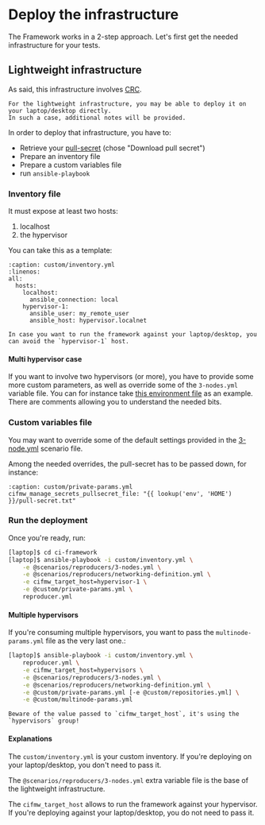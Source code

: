 # Deploy the infrastructure

The Framework works in a 2-step approach. Let's first get the needed infrastructure for your tests.

## Lightweight infrastructure

As said, this infrastructure involves [CRC](https://crc.dev/crc/getting_started/getting_started/introducing/).

~~~{tip}
For the lightweight infrastructure, you may be able to deploy it on your laptop/desktop directly.
In such a case, additional notes will be provided.
~~~

In order to deploy that infrastructure, you have to:

- Retrieve your [pull-secret](https://console.redhat.com/openshift/create/local) (chose "Download pull secret")
- Prepare an inventory file
- Prepare a custom variables file
- run `ansible-playbook`

### Inventory file

It must expose at least two hosts:

1. localhost
2. the hypervisor

You can take this as a template:

~~~{code-block} YAML
:caption: custom/inventory.yml
:linenos:
all:
  hosts:
    localhost:
      ansible_connection: local
    hypervisor-1:
      ansible_user: my_remote_user
      ansible_host: hypervisor.localnet
~~~

~~~{tip}
In case you want to run the framework against your laptop/desktop, you can avoid the `hypervisor-1` host.
~~~

#### Multi hypervisor case

If you want to involve two hypervisors (or more), you have to provide some more custom parameters, as well
as override some of the `3-nodes.yml` variable file. You can for instance take
[this environment file](../files/multinode-params.yml) as an example. There are comments allowing you
to understand the needed bits.

### Custom variables file

You may want to override some of the default settings provided in the
[3-node.yml](https://github.com/openstack-k8s-operators/ci-framework/blob/main/scenarios/reproducers/3-nodes.yml)
scenario file.

Among the needed overrides, the pull-secret has to be passed down, for instance:

~~~{code-block} YAML
:caption: custom/private-params.yml
cifmw_manage_secrets_pullsecret_file: "{{ lookup('env', 'HOME') }}/pull-secret.txt"
~~~

### Run the deployment

Once you're ready, run:

```Bash
[laptop]$ cd ci-framework
[laptop]$ ansible-playbook -i custom/inventory.yml \
    -e @scenarios/reproducers/3-nodes.yml \
    -e @scenarios/reproducers/networking-definition.yml \
    -e cifmw_target_host=hypervisor-1 \
    -e @custom/private-params.yml \
    reproducer.yml
```

#### Multiple hypervisors

If you're consuming multiple hypervisors, you want to pass the `multinode-params.yml` file as the
very last one.:
```Bash
[laptop]$ ansible-playbook -i custom/inventory.yml \
    reproducer.yml \
    -e cifmw_target_host=hypervisors \
    -e @scenarios/reproducers/3-nodes.yml \
    -e @scenarios/reproducers/networking-definition.yml \
    -e @custom/private-params.yml [-e @custom/repositories.yml] \
    -e @custom/multinode-params.yml
```

~~~{warning}
Beware of the value passed to `cifmw_target_host`, it's using the `hypervisors` group!
~~~

#### Explanations

The `custom/inventory.yml` is your custom inventory. If you're deploying on your laptop/desktop, you don't need to
pass it.

The `@scenarios/reproducers/3-nodes.yml` extra variable file is the base of the lightweight infrastructure.

The `cifmw_target_host` allows to run the framework against your hypervisor. If you're deploying against your
laptop/desktop, you do not need to pass it.
